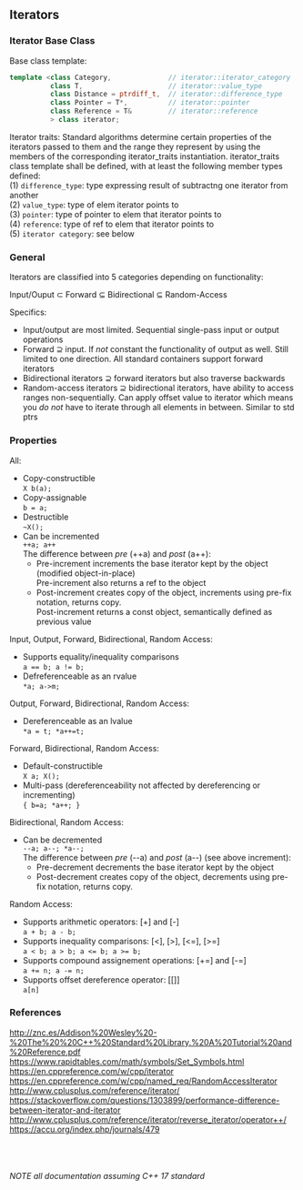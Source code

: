 ## Iterators

### Iterator Base Class

Base class template:  

```cpp
template <class Category,              // iterator::iterator_category
          class T,                     // iterator::value_type
          class Distance = ptrdiff_t,  // iterator::difference_type
          class Pointer = T*,          // iterator::pointer
          class Reference = T&         // iterator::reference
          > class iterator;
```

Iterator traits:
Standard algorithms determine certain properties of the iterators passed to them and the range they represent by using the members of the corresponding iterator_traits instantiation. iterator_traits class template shall be defined, with at least the following member types defined:  
(1) `difference_type`:     type expressing result of subtractng one iterator from another  
(2) `value_type`: type of elem iterator points to  
(3) `pointer`: type of pointer to elem that iterator points to  
(4) `reference`: type of ref to elem that iterator points to  
(5) `iterator category`: see below   

### General

Iterators are classified into 5 categories depending on functionality:

Input/Ouput ⊂ Forward ⊆ Bidirectional ⊆ Random-Access 

Specifics:

* Input/output are most limited. Sequential single-pass input or output operations
* Forward ⊇ input. If *not* constant the functionality of output as well. Still limited to one direction. All standard containers support forward iterators
* Bidirectional iterators ⊇ forward iterators but also traverse backwards
* Random-access iterators ⊇ bidirectional iterators, have ability to access ranges non-sequentially. Can apply offset value to iterator which means you *do not* have to iterate through all elements in between. Similar to std ptrs

### Properties

All:  

- Copy-constructible  
    `X b(a);`  
- Copy-assignable   
    `b = a;`  
- Destructible  
    `~X();`  
- Can be incremented  
    `++a; a++`  
    The difference between *pre* (++a) and *post* (a++):   
    - Pre-increment increments the base iterator kept by the object (modified object-in-place)  
      Pre-increment also returns a ref to the object   
    - Post-increment creates copy of the object, increments using pre-fix notation, returns copy.  
      Post-increment returns a const object, semantically defined as previous value  

Input, Output, Forward, Bidirectional, Random Access:

- Supports equality/inequality comparisons    
    `a == b; a != b;`  
- Defreferenceable as an rvalue  
    `*a; a->m;`  

Output, Forward, Bidirectional, Random Access:  

- Dereferenceable as an lvalue  
    `*a = t; *a++=t;`  

Forward, Bidirectional, Random Access:

- Default-constructible  
    `X a; X();`  
- Multi-pass (dereferenceability not affected by dereferencing or incrementing)  
    `{ b=a; *a++; }`  

Bidirectional, Random Access:  

- Can be decremented  
    `--a; a--; *a--;`  
    The difference between *pre* (--a) and *post* (a--) (see above increment):   
    - Pre-decrement decrements the base iterator kept by the object  
    - Post-decrement creates copy of the object, decrements using pre-fix notation, returns copy.

Random Access:  

- Supports arithmetic operators: [+] and [-]  
    `a + b; a - b;`  
- Supports inequality comparisons: [<], [>], [<=], [>=]    
    `a < b; a > b; a <= b; a >= b;`  
- Supports compound assignement operations: [+=] and [-=]  
    `a += n; a -= n;`  
- Supports offset dereference operator: [[]]  
    `a[n]`   

### References

http://znc.es/Addison%20Wesley%20-%20The%20%20C++%20Standard%20Library.%20A%20Tutorial%20and%20Reference.pdf 
https://www.rapidtables.com/math/symbols/Set_Symbols.html  
https://en.cppreference.com/w/cpp/iterator  
https://en.cppreference.com/w/cpp/named_req/RandomAccessIterator  
http://www.cplusplus.com/reference/iterator/  
https://stackoverflow.com/questions/1303899/performance-difference-between-iterator-and-iterator  
http://www.cplusplus.com/reference/iterator/reverse_iterator/operator++/
https://accu.org/index.php/journals/479

<br><br><br>*NOTE all documentation assuming C++ 17 standard*